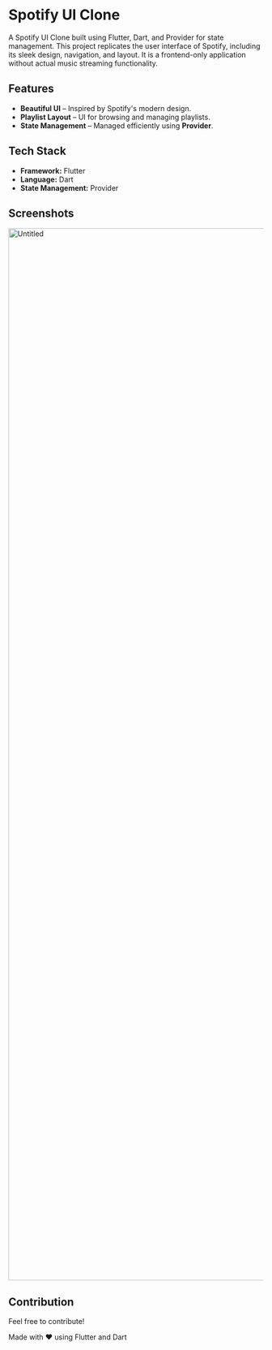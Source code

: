 # Spotify UI Clone

A Spotify UI Clone built using Flutter, Dart, and Provider for state management. This project replicates the user interface of Spotify, including its sleek design, navigation, and layout. It is a frontend-only application without actual music streaming functionality.

## Features

- **Beautiful UI** – Inspired by Spotify's modern design.
- **Playlist Layout** – UI for browsing and managing playlists.
- **State Management** – Managed efficiently using **Provider**.

## Tech Stack

- **Framework:** Flutter
- **Language:** Dart
- **State Management:** Provider

## Screenshots
<img width="2075" alt="Untitled" src="https://github.com/user-attachments/assets/ad42e639-40f7-4f8a-b252-3a2ee06fc642" />

 
 



## Contribution

Feel free to contribute! 

Made with ❤️ using Flutter and Dart


